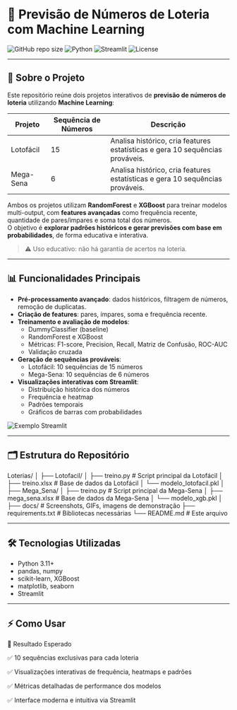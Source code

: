 # 🎲 Previsão de Números de Loteria com Machine Learning

![GitHub repo size](https://img.shields.io/github/repo-size/seuusuario/loterias-ml)
![Python](https://img.shields.io/badge/Python-3.11+-blue)
![Streamlit](https://img.shields.io/badge/Streamlit-ML-orange)
![License](https://img.shields.io/badge/License-MIT-green)

---

## 🚀 Sobre o Projeto

Este repositório reúne dois projetos interativos de **previsão de números de loteria** utilizando **Machine Learning**:

| Projeto      | Sequência de Números | Descrição |
|-------------|-------------------|-----------|
| Lotofácil   | 15                | Analisa histórico, cria features estatísticas e gera 10 sequências prováveis. |
| Mega-Sena   | 6                 | Analisa histórico, cria features estatísticas e gera 10 sequências prováveis. |

Ambos os projetos utilizam **RandomForest** e **XGBoost** para treinar modelos multi-output, com **features avançadas** como frequência recente, quantidade de pares/impares e soma total dos números.  
O objetivo é **explorar padrões históricos e gerar previsões com base em probabilidades**, de forma educativa e interativa.

> ⚠️ Uso educativo: não há garantia de acertos na loteria.

---

## 📊 Funcionalidades Principais

- **Pré-processamento avançado**: dados históricos, filtragem de números, remoção de duplicatas.  
- **Criação de features**: pares, ímpares, soma e frequência recente.  
- **Treinamento e avaliação de modelos**:
  - DummyClassifier (baseline)
  - RandomForest e XGBoost
  - Métricas: F1-score, Precision, Recall, Matriz de Confusão, ROC-AUC
  - Validação cruzada  
- **Geração de sequências prováveis**:
  - Lotofácil: 10 sequências de 15 números  
  - Mega-Sena: 10 sequências de 6 números  
- **Visualizações interativas com Streamlit**:
  - Distribuição histórica dos números  
  - Frequência e heatmap  
  - Padrões temporais  
  - Gráficos de barras com probabilidades

![Exemplo Streamlit](docs/streamlit_demo.gif)

---

## 🗂 Estrutura do Repositório

Loterias/
│
├── Lotofacil/
│ ├── treino.py # Script principal da Lotofácil
│ ├── treino.xlsx # Base de dados da Lotofácil
│ └── modelo_lotofacil.pkl
│
├── Mega_Sena/
│ ├── treino.py # Script principal da Mega-Sena
│ ├── mega_sena.xlsx # Base de dados da Mega-Sena
│ └── modelo_xgb.pkl
│
├── docs/ # Screenshots, GIFs, imagens de demonstração
├── requirements.txt # Bibliotecas necessárias
└── README.md # Este arquivo


---

## 🛠 Tecnologias Utilizadas

- Python 3.11+  
- pandas, numpy  
- scikit-learn, XGBoost  
- matplotlib, seaborn  
- Streamlit  

---

## ⚡ Como Usar




🌟 Resultado Esperado

✅ 10 sequências exclusivas para cada loteria

✅ Visualizações interativas de frequência, heatmaps e padrões

✅ Métricas detalhadas de performance dos modelos

✅ Interface moderna e intuitiva via Streamlit
